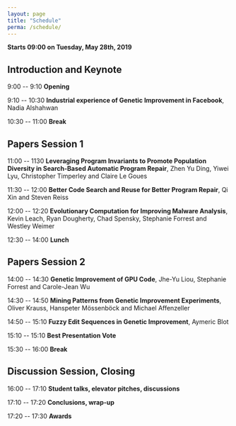 ```yaml
---                                                                     
layout: page                                                            
title: "Schedule"                                                        
perma: /schedule/                                                        
---      
```


**Starts 09:00 on Tuesday, May 28th, 2019**

## Introduction and Keynote

9:00 -- 9:10 **Opening**

9:10 -- 10:30 **Industrial experience of Genetic Improvement in Facebook**, Nadia Alshahwan

10:30 -- 11:00 **Break**

## Papers Session 1

11:00 -- 1130 **Leveraging Program Invariants to Promote Population Diversity in Search-Based Automatic Program Repair**, Zhen Yu Ding, Yiwei Lyu, Christopher Timperley and Claire Le Goues

11:30 -- 12:00 **Better Code Search and Reuse for Better Program Repair**, Qi Xin and Steven Reiss

12:00 -- 12:20 **Evolutionary Computation for Improving Malware Analysis**, Kevin Leach, Ryan Dougherty, Chad Spensky, Stephanie Forrest and Westley Weimer

12:30 -- 14:00 **Lunch**

## Papers Session 2

14:00 -- 14:30 **Genetic Improvement of GPU Code**, Jhe-Yu Liou, Stephanie Forrest and Carole-Jean Wu 

14:30 -- 14:50 **Mining Patterns from Genetic Improvement Experiments**, Oliver Krauss, Hanspeter Mössenböck and Michael Affenzeller

14:50 -- 15:10 **Fuzzy Edit Sequences in Genetic Improvement**, Aymeric Blot

15:10 -- 15:10 **Best Presentation Vote**

15:30 -- 16:00 **Break**
 
## Discussion Session, Closing

16:00 -- 17:10 **Student talks, elevator pitches, discussions**

17:10 -- 17:20 **Conclusions, wrap-up**

17:20 -- 17:30 **Awards**
